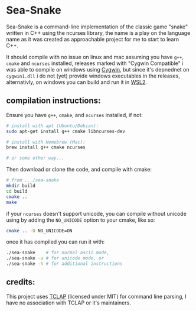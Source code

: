 # Sea-Snake
Sea-Snake is a command-line implementation of the classic game "snake" written in C++ using the ncurses library, the name is a play on the language name as it was created as approachable project for me to start to learn C++.

It should compile with no issue on linux and mac assuming you have `g++`, `cmake` and `ncurses` installed, releases marked with "Cygwin Compatible" i was able to compile on windows using [Cygwin](https://www.cygwin.com/), but since it's depnednet on `cygwin1.dll` i do not (yet) provide windows executables in the releases, alternativly, on windows you can build and run it in [WSL2](https://docs.microsoft.com/en-us/windows/wsl/about).

## compilation instructions:
Ensure you have `g++`, `cmake`, and `ncurses` installed, if not:
```bash
# install with apt (Ubuntu/Debian):
sudo apt-get install g++ cmake libncurses-dev

# install with Homebrew (Mac):
brew install g++ cmake ncurses

# or some other way...
```

Then download or clone the code, and compile with cmake:
```bash
# from .../sea-snake
mkdir build
cd build
cmake ..
make
```
if your `ncurses` doesn't support unicode, you can compile without unicode using by adding the `NO_UNICODE` option to your cmake, like so:
```bash
cmake .. -D NO_UNICODE=ON
```
once it has compiled you can run it with:
```bash
./sea-snake    # for normal ascii mode,
./sea-snake -u # for unicode mode, or
./sea-snake -h # for additional instructions
```

## credits:
This project uses [TCLAP](http://tclap.sourceforge.net/) (licensed under MIT) for command line parsing, I have no association with TCLAP or it's maintainers.
